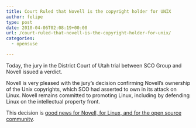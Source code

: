 ```yaml
---
title: Court Ruled that Novell is the copyright holder for UNIX
author: felipe
type: post
date: 2010-04-06T02:08:19+00:00
url: /court-ruled-that-novell-is-the-copyright-holder-for-unix/
categories:
  - opensuse

---
```

Today, the jury in the District Court of Utah trial between SCO Group and Novell issued a verdict.

Novell is very pleased with the jury’s decision confirming Novell’s ownership of the Unix copyrights, which SCO had asserted to own in its attack on Linux. Novell remains committed to promoting Linux, including by defending Linux on the intellectual property front.

This decision is [good news for Novell, for Linux, and for the open source community][1].

 [1]: http://www.novell.com/prblogs/?p=2153